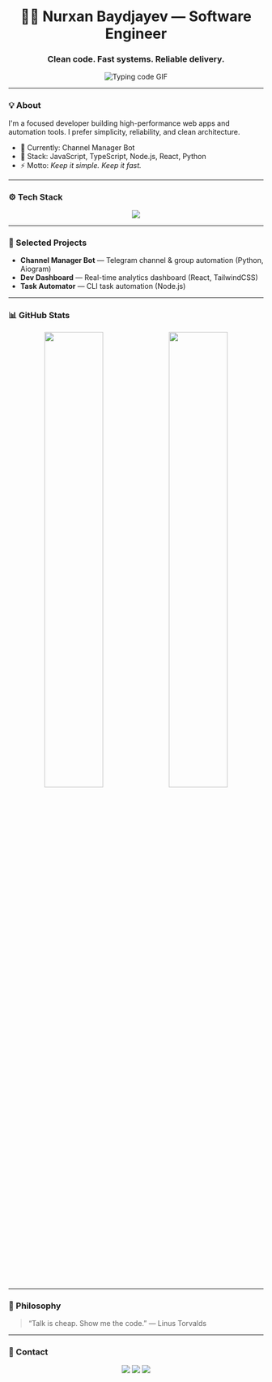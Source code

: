 <!-- HEADER -->
<h1 align="center">👨‍💻 Nurxan Baydjayev — Software Engineer</h1>
<h3 align="center">Clean code. Fast systems. Reliable delivery.</h3>

<p align="center">
  <!-- Kod yozilayotgangina GIF: yagona, aniq va professional -->
  <img src="https://media4.giphy.com/media/v1.Y2lkPTc5MGI3NjExOWRlbm5hdmJteHF4YzAyNjdxMTUxczQ0eGl1ZW5rMm41dno3dW5wNyZlcD12MV9pbnRlcm5hbF9naWZfYnlfaWQmY3Q/YYW0hHizzIOrlhimPG/giphy.gif" alt="Typing code GIF">
</p>

---

### 💡 About
I'm a focused developer building high-performance web apps and automation tools. I prefer simplicity, reliability, and clean architecture.

- 🔭 Currently: Channel Manager Bot  
- 🧩 Stack: JavaScript, TypeScript, Node.js, React, Python  
- ⚡ Motto: *Keep it simple. Keep it fast.*

---

### ⚙️ Tech Stack
<p align="center">
  <img src="https://skillicons.dev/icons?i=js,ts,react,nodejs,python,postgres,mongodb,docker,git,github,vscode&theme=dark" />
</p>

---

### 🚀 Selected Projects
- **Channel Manager Bot** — Telegram channel & group automation (Python, Aiogram)  
- **Dev Dashboard** — Real-time analytics dashboard (React, TailwindCSS)  
- **Task Automator** — CLI task automation (Node.js)

---

### 📊 GitHub Stats
<p align="center">
  <img width="48%" src="https://github-readme-stats.vercel.app/api?username=yourusername&show_icons=true&theme=dark&hide_border=true" />
  <img width="48%" src="https://github-readme-streak-stats.herokuapp.com/?user=yourusername&theme=dark&hide_border=true" />
</p>

---

### 🧠 Philosophy
> “Talk is cheap. Show me the code.” — Linus Torvalds

---

### 🔗 Contact
<p align="center">
  <a href="mailto:youremail@gmail.com"><img src="https://img.shields.io/badge/-Email-red?style=for-the-badge&logo=gmail&logoColor=white"/></a>
  <a href="https://t.me/yourtelegram"><img src="https://img.shields.io/badge/-Telegram-blue?style=for-the-badge&logo=telegram&logoColor=white"/></a>
  <a href="https://yourwebsite.com"><img src="https://img.shields.io/badge/-Portfolio-000000?style=for-the-badge&logo=vercel&logoColor=white"/></a>
</p>
